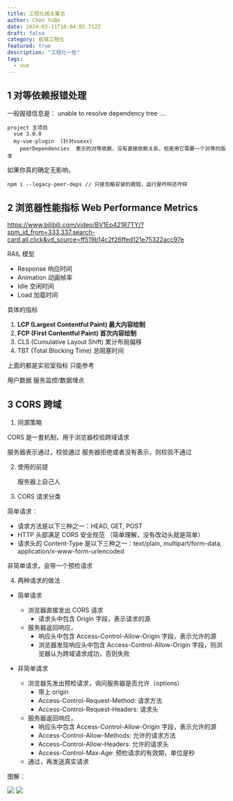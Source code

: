```yaml
---
title: 工程化相关集合
author: Chen YuBo
date: 2024-03-11T16:04:05.712Z
draft: false
category: 前端工程化
featured: true
description: "工程化一些"
tags:
  - vue
---
```


## 1 对等依赖报错处理

一般报错信息是：
unable to resolve dependency tree ....

```
project 主项目
  vue 3.0.0
  my-vue-plugin  (针对vuexx)
    peerDependencies  表示的对等依赖，没有直接依赖关系，但是用它需要一个对等的版本
```

如果你真的确定无影响，

```
npm i --legacy-peer-deps // 只是忽略安装的报错，运行是咋样还咋样
```

## 2 浏览器性能指标 Web Performance Metrics

https://www.bilibili.com/video/BV1Ep421R7TY/?spm_id_from=333.337.search-card.all.click&vd_source=ff519b14c2f26ffed121e75322acc97e

RAIL 模型

- Response 响应时间
- Animation 动画帧率
- Idle 空闲时间
- Load 加载时间

具体的指标

1. **LCP (Largest Contentful Paint) 最大内容绘制**
2. **FCP (First Contentful Paint) 首次内容绘制**
3. CLS (Cumulative Layout Shift) 累计布局偏移
4. TBT (Total Blocking Time) 总阻塞时间

上面的都是实验室指标 只能参考

用户数据 服务监控/数据埋点

## 3 CORS 跨域

1. 同源策略

CORS 是一套机制，用于浏览器校验跨域请求

服务器表示通过，校验通过
服务器拒绝或者没有表示，则校验不通过

2. 使用的前提

   服务器上自己人

3. CORS 请求分类

简单请求：

- 请求方法是以下三种之一：HEAD, GET, POST
- HTTP 头部满足 CORS 安全规范 （简单理解，没有改动头就是简单）
- 请求头的 Content-Type 是以下三种之一：text/plain, multipart/form-data, application/x-www-form-urlencoded

非简单请求，会带一个预检请求

4. 两种请求的做法

- 简单请求

  - 浏览器直接发出 CORS 请求
    - 请求头中包含 Origin 字段，表示请求的源
  - 服务器返回响应，
    - 响应头中包含 Access-Control-Allow-Origin 字段，表示允许的源
    - 浏览器发现响应头中包含 Access-Control-Allow-Origin 字段，则浏览器认为跨域请求成功，否则失败

- 非简单请求

  - 浏览器先发出预检请求，询问服务器是否允许（options）
    - 带上 origin
    - Access-Control-Request-Method: 请求方法
    - Access-Control-Request-Headers: 请求头
  - 服务器返回响应，
    - 响应头中包含 Access-Control-Allow-Origin 字段，表示允许的源
    - Access-Control-Allow-Methods: 允许的请求方法
    - Access-Control-Allow-Headers: 允许的请求头
    - Access-Control-Max-Age: 预检请求的有效期，单位是秒
  - 通过，再发送真实请求

图解：

<div class="image-cols-2">
  <img src="/spinner.gif" data-src="/assets/images/project/cors-1.png">
  <img src="/spinner.gif" data-src="/assets/images/project/cors-3.png">
</div>
